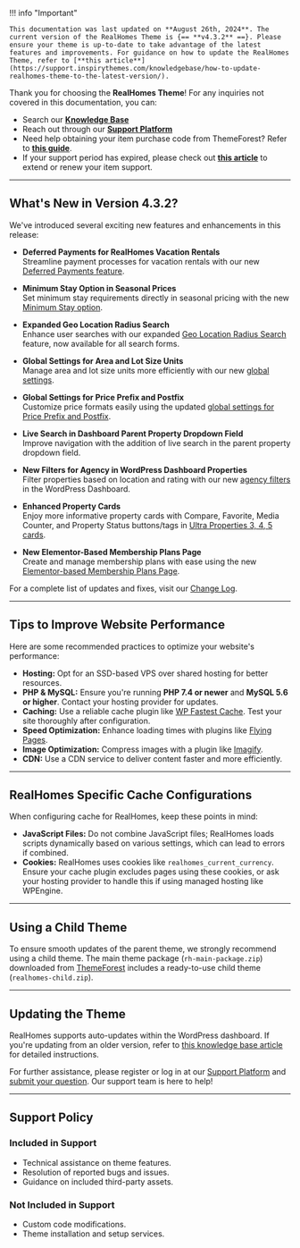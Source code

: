 !!! info "Important"

    This documentation was last updated on **August 26th, 2024**. The current version of the RealHomes Theme is {== **v4.3.2** ==}. Please ensure your theme is up-to-date to take advantage of the latest features and improvements. For guidance on how to update the RealHomes Theme, refer to [**this article**](https://support.inspirythemes.com/knowledgebase/how-to-update-realhomes-theme-to-the-latest-version/).

Thank you for choosing the **RealHomes Theme**! For any inquiries not covered in this documentation, you can:

- Search our [**Knowledge Base**](https://support.inspirythemes.com/)
- Reach out through our [**Support Platform**](https://support.inspirythemes.com/login-register/)
- Need help obtaining your item purchase code from ThemeForest? Refer to [**this guide**](https://support.inspirythemes.com/knowledgebase/how-to-get-themeforest-item-purchase-code/).
- If your support period has expired, please check out [**this article**](https://support.inspirythemes.com/knowledgebase/extend-renew-support/) to extend or renew your item support.

---

## What's New in Version 4.3.2?

We've introduced several exciting new features and enhancements in this release:

- **Deferred Payments for RealHomes Vacation Rentals**  
  Streamline payment processes for vacation rentals with our new [Deferred Payments feature](https://inspirythemes.com/woocommerce-payments-setup-for-property-bookings/).

- **Minimum Stay Option in Seasonal Prices**  
  Set minimum stay requirements directly in seasonal pricing with the new [Minimum Stay option](https://realhomes.io/documentation/add-property-vr/#seasonal-prices).

- **Expanded Geo Location Radius Search**  
  Enhance user searches with our expanded [Geo Location Radius Search](https://realhomes.io/documentation/geo-location-setup/) feature, now available for all search forms.

- **Global Settings for Area and Lot Size Units**  
  Manage area and lot size units more efficiently with our new [global settings](https://realhomes.io/documentation/price-format-settings/).

- **Global Settings for Price Prefix and Postfix**  
  Customize price formats easily using the updated [global settings for Price Prefix and Postfix](https://realhomes.io/documentation/price-format-settings/).

- **Live Search in Dashboard Parent Property Dropdown Field**  
  Improve navigation with the addition of live search in the parent property dropdown field.

- **New Filters for Agency in WordPress Dashboard Properties**  
  Filter properties based on location and rating with our new [agency filters](#) in the WordPress Dashboard.

- **Enhanced Property Cards**  
  Enjoy more informative property cards with Compare, Favorite, Media Counter, and Property Status buttons/tags in [Ultra Properties 3, 4, 5 cards](https://ultra.realhomes.io/hotel).

- **New Elementor-Based Membership Plans Page**  
  Create and manage membership plans with ease using the new [Elementor-based Membership Plans Page](https://inspirythemes.com/realhomes-memberships-setup/#create-membership-page).

For a complete list of updates and fixes, visit our [Change Log](https://realhomes.io/changelog/).

---

## Tips to Improve Website Performance

Here are some recommended practices to optimize your website's performance:

- **Hosting:** Opt for an SSD-based VPS over shared hosting for better resources.
- **PHP & MySQL:** Ensure you're running **PHP 7.4 or newer** and **MySQL 5.6 or higher**. Contact your hosting provider for updates.
- **Caching:** Use a reliable cache plugin like [WP Fastest Cache](https://wordpress.org/plugins/wp-fastest-cache/). Test your site thoroughly after configuration.
- **Speed Optimization:** Enhance loading times with plugins like [Flying Pages](https://wordpress.org/plugins/flying-pages/).
- **Image Optimization:** Compress images with a plugin like [Imagify](https://wordpress.org/plugins/imagify/).
- **CDN:** Use a CDN service to deliver content faster and more efficiently.

---

## RealHomes Specific Cache Configurations

When configuring cache for RealHomes, keep these points in mind:

- **JavaScript Files:** Do not combine JavaScript files; RealHomes loads scripts dynamically based on various settings, which can lead to errors if combined.
- **Cookies:** RealHomes uses cookies like `realhomes_current_currency`. Ensure your cache plugin excludes pages using these cookies, or ask your hosting provider to handle this if using managed hosting like WPEngine.

---

## Using a Child Theme

To ensure smooth updates of the parent theme, we strongly recommend using a child theme. The main theme package (`rh-main-package.zip`) downloaded from [ThemeForest](https://themeforest.net/downloads) includes a ready-to-use child theme (`realhomes-child.zip`).

---

## Updating the Theme

RealHomes supports auto-updates within the WordPress dashboard. If you're updating from an older version, refer to [this knowledge base article](https://support.inspirythemes.com/knowledgebase/how-to-update-realhomes-theme-to-the-latest-version/) for detailed instructions.

For further assistance, please register or log in at our [Support Platform](https://support.inspirythemes.com/login-register/) and [submit your question](https://support.inspirythemes.com/ask-question/). Our support team is here to help!

---

## Support Policy

### **Included in Support**

- Technical assistance on theme features.
- Resolution of reported bugs and issues.
- Guidance on included third-party assets.

### **Not Included in Support**

- Custom code modifications.
- Theme installation and setup services.
